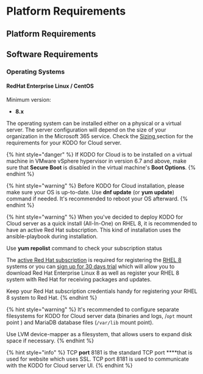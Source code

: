 # Platform Requirements

## Platform Requirements

## Software Requirements

### Operating Systems

#### RedHat Enterprise Linux / CentOS

Minimum version:

* **8.x**

 The operating system can be installed either on a physical or a virtual server. The server configuration will depend on the size of your organization in the Microsoft 365 service. Check the [Sizing ](sizing/)section for the requirements for your KODO for Cloud server.  

{% hint style="danger" %}
If KODO for Cloud is to be installed on a virtual machine in VMware vSphere hypervisor in version 6.7 and above, make sure that **Secure Boot** is disabled in the virtual machine's **Boot Options**.
{% endhint %}

{% hint style="warning" %}
Before KODO for Cloud installation, please make sure your OS is up-to-date. Use **dnf update** \(or **yum update**\) command if needed. It's recommended to reboot your OS afterward. 
{% endhint %}

{% hint style="warning" %}
 When you've decided to deploy KODO for Cloud server as a quick install \(All-In-One\) on RHEL 8, it is recommended to have an active Red Hat subscription. This kind of installation uses the ansible-playbook during installation. 

 Use **yum repolist** command to check your subscription status

The [active Red Hat subscription](https://access.redhat.com/management/products) is required for registering the [RHEL 8](https://www.itzgeek.com/tag/rhel-8) systems or you can [sign up for 30 days trial](https://www.redhat.com/en/technologies/linux-platforms/enterprise-linux) which will allow you to download Red Hat Enterprise Linux 8 as well as register your RHEL 8 system with Red Hat for receiving packages and updates. 

Keep your Red Hat subscription credentials handy for registering your RHEL 8 system to Red Hat.
{% endhint %}

{% hint style="warning" %}
It's recommended to configure separate filesystems for KODO for Cloud server data \(binaries and logs, /`opt` mount point \) and MariaDB database files \(`/var/lib` mount point\).  

Use LVM device-mapper as a filesystem, that allows users to expand disk space if necessary. 
{% endhint %}

{% hint style="info" %}
 TCP **port** 8181 is the standard TCP port ****that is used for website which uses SSL. TCP port 8181 is used to communicate with the KODO for Cloud server UI.
{% endhint %}








